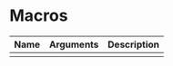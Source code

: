 # Macros

| Name | Arguments | Description |
|------|-----------|-------------|
|      |           |             |